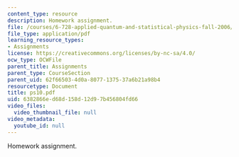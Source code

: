 ```yaml
---
content_type: resource
description: Homework assignment.
file: /courses/6-728-applied-quantum-and-statistical-physics-fall-2006/6382866ed68d158d12d97b456804fd66_ps10.pdf
file_type: application/pdf
learning_resource_types:
- Assignments
license: https://creativecommons.org/licenses/by-nc-sa/4.0/
ocw_type: OCWFile
parent_title: Assignments
parent_type: CourseSection
parent_uid: 62f66503-4d0a-8077-1375-37a6b21a98b4
resourcetype: Document
title: ps10.pdf
uid: 6382866e-d68d-158d-12d9-7b456804fd66
video_files:
  video_thumbnail_file: null
video_metadata:
  youtube_id: null
---
```

Homework assignment.